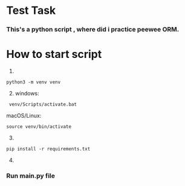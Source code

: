 # Test Task 
### This's a python script , where did i practice peewee ORM.
### 



# How to start script

1. 
```terminal
python3 -m venv venv
```
2. windows:
```terminal
 venv/Scripts/activate.bat
 ```
macOS/Linux: 
```terminal
source venv/bin/activate
```
3.
```terminal 
pip install -r requirements.txt
```
4.
### Run main.py file

